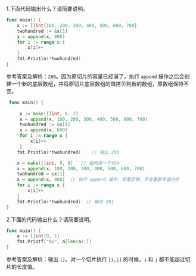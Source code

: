 1.下面代码输出什么？请简要说明。

```go
func main() {
    x := []int{100, 200, 300, 400, 500, 600, 700}
    twohundred := &x[1]
    x = append(x, 800)
    for i := range x {
        x[i]++
    }
    fmt.Println(*twohundred)
}
```

参考答案及解析：`200`。因为原切片的容量已经满了，执行 `append` 操作之后会创建一个新的底层数组，并将原切片底层数组的值拷贝到新的数组，原数组保持不变。

```go
 func main() {
 
     x := make([]int, 0, 7)
     x = append(x, 100, 200, 300, 400, 500, 600, 700)
     twohundred := &x[1]
     x = append(x, 800)
     for i := range x {
         x[i]++
     }
    fmt.Println(*twohundred)    // 输出 200

    x = make([]int, 0, 8)   // 指向另一个切片
    x = append(x, 100, 200, 300, 400, 500, 600, 700)
    twohundred = &x[1]
    x = append(x, 800)  // 执行 append 操作，容量足够，不会重新申请内存
    for i := range x {
        x[i]++
    }
    fmt.Println(*twohundred)  // 输出 201
}
```

2.下面的代码输出什么？请简要说明。

```go
func main() {
    a := []int{0, 1}
    fmt.Printf("%v", a[len(a):])
}
```

参考答案及解析：输出 `[]`。对一个切片执行 `[i,j]` 的时候，`i` 和 `j` 都不能超过切片的长度值。
